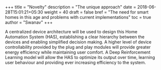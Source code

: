 +++
title = "Novelty"
description = "The unique approach"
date = 2018-06-28T15:01:21+05:30
weight = 40
draft = false
bref = "The need for smart homes in this age and problems with current implementations"
toc = true
author = "Swanav"
+++

A centralized device architecture will be used to design this Home Automation System (HAS), establishing a clear hierarchy between the devices and enabling simplified decision making. A higher level of device controllability provided by the plug and play modules will provide greater energy efficiency while maintaining user comfort. A Deep Reinforcement Learning model will allow the HAS to optimize its output over time, learning user behaviour and providing ever increasing efficiency to the system.